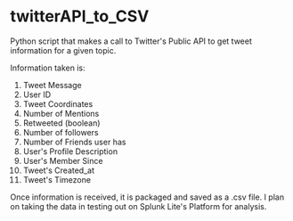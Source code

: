 # twitterAPI_to_CSV

Python script that makes a call to Twitter's Public API to get tweet information for a given topic. 

Information taken is:
  1. Tweet Message
  2. User ID
  3. Tweet Coordinates
  4. Number of Mentions
  5. Retweeted (boolean)
  6. Number of followers
  7. Number of Friends user has
  8. User's Profile Description
  9. User's Member Since
  10. Tweet's Created_at
  11. Tweet's Timezone

Once information is received, it is packaged and saved as a .csv file. I plan on taking the data in testing out 
on Splunk Lite's Platform for analysis.

